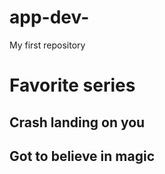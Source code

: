 # app-dev-
My first repository
# Favorite series 
## Crash landing on you 
## Got to believe in magic 
